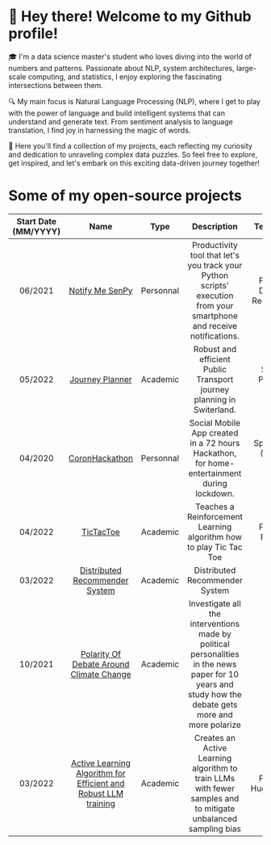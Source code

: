 # 👋 Hey there! Welcome to my Github profile!

🎓 I'm a data science master's student who loves diving into the world of numbers and patterns. Passionate about NLP, system architectures, large-scale computing, and statistics, I enjoy exploring the fascinating intersections between them.

🔍 My main focus is Natural Language Processing (NLP), where I get to play with the power of language and build intelligent systems that can understand and generate text. From sentiment analysis to language translation, I find joy in harnessing the magic of words.

📂 Here you'll find a collection of my projects, each reflecting my curiosity and dedication to unraveling complex data puzzles. So feel free to explore, get inspired, and let's embark on this exciting data-driven journey together!

# Some of my open-source projects
| Start Date (MM/YYYY) |                                       Name                                      |    Type   |                                                      Description                                                      |             Tech Stack             | Team Size | 
|:--------------------:|:-------------------------------------------------------------------------------:|:---------:|:---------------------------------------------------------------------------------------------------------------------:|:----------------------------------:|:---------:|
|        06/2021       |         [Notify Me SenPy](https://github.com/magantoine/senpy-package/)         | Personnal | Productivity tool that let's you track your Python scripts' execution from your smartphone and receive notifications. |   Python - Django - React Native   |     4     |
|        05/2022       |          [Journey Planner](https://github.com/magantoine/TripPlanner)          |  Academic |                         Robust and efficient Public Transport journey planning in Switerland.                         |        Spark - Pandas - HDFS       |     4     |
|        04/2020       |          [CoronHackathon](https://github.com/magantoine/CovidSocialApp)         | Personnal |               Social Mobile App created in a 72 hours Hackathon, for home-entertainment during lockdown.              |  Spring Boot (Java) - React-Native |     8     |
| 04/2022 | [TicTacToe](https://github.com/magantoine/TicTacToe ) |  Academic | Teaches a Reinforcement Learning algorithm how to play Tic Tac Toe | Python - PyTorch | 2 | - |
| 03/2022 | [Distributed Recommender System](https://github.com/magantoine/DistributedRecommenderSystem ) |  Academic | Distributed Recommender System | Scala - Spark | 2 |
| 10/2021 | [Polarity Of Debate Around Climate Change](https://github.com/magantoine/PolarityOfDebateAroundClimateChange) |  Academic | Investigate all the interventions made by political personalities in the news paper for 10 years and study how the debate gets more and more polarize | Python | 4 |
| 03/2022 | [Active Learning Algorithm for Efficient and Robust LLM training](https://github.com/magantoine/EfficientActiveLearning) |  Academic | Creates an Active Learning algorithm to train LLMs with fewer samples and to mitigate unbalanced sampling bias  | Python - HuggingFace | 3 |

